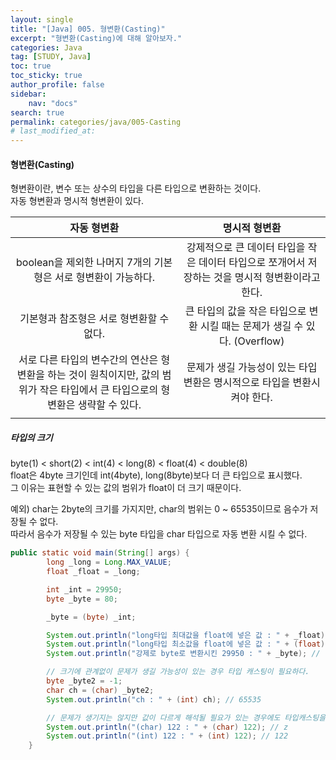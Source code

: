 ```yaml
---
layout:	single
title: "[Java] 005. 형변환(Casting)"
excerpt: "형변환(Casting)에 대해 알아보자."
categories: Java
tag: [STUDY, Java]
toc: true
toc_sticky: true
author_profile: false
sidebar:
    nav: "docs"
search: true
permalink: categories/java/005-Casting
# last_modified_at: 
---
```


#### 형변환(Casting)

형변환이란, 변수 또는 상수의 타입을 다른 타입으로 변환하는 것이다.  
자동 형변환과 명시적 형변환이 있다.

|                         자동 형변환                          |                        명시적 형변환                         |
| :----------------------------------------------------------: | :----------------------------------------------------------: |
| boolean을 제외한 나머지 7개의 기본형은 서로 형변환이 가능하다. | 강제적으로 큰 데이터 타입을 작은 데이터 타입으로 쪼개어서 저장하는 것을 명시적 형변환이라고 한다. |
|           기본형과 참조형은 서로 형변환할 수 없다.           | 큰 타입의 값을 작은 타입으로 변환 시킬 때는 문제가 생길 수 있다. (Overflow) |
| 서로 다른 타입의 변수간의 연산은 형변환을 하는 것이 원칙이지만, 값의 범위가 작은 타입에서 큰 타입으로의 형변환은 생략할 수 있다. | 문제가 생길 가능성이 있는 타입 변환은 명시적으로 타입을 변환시켜야 한다. |
|                                                              |                                                              |

##### 타입의 크기

byte(1) < short(2) < int(4) < long(8) < float(4) < double(8)  
float은 4byte 크기인데 int(4byte), long(8byte)보다 더 큰 타입으로 표시했다.  
그 이유는 표현할 수 있는 값의 범위가 float이 더 크기 때문이다.

예외) char는 2byte의 크기를 가지지만, char의 범위는 0 ~ 65535이므로 음수가 저장될 수 없다.  
따라서 음수가 저장될 수 있는 byte 타입을 char 타입으로 자동 변환 시킬 수 없다.

```java
public static void main(String[] args) {
		long _long = Long.MAX_VALUE;
		float _float = _long;

		int _int = 29950;
		byte _byte = 80;

		_byte = (byte) _int;

		System.out.println("long타입 최대값을 float에 넣은 값 : " + _float); // 9.223372E18
		System.out.println("long타입 최소값을 float에 넣은 값 : " + (float) Long.MIN_VALUE); // -9.223372E18
		System.out.println("강제로 byte로 변환시킨 29950 : " + _byte); // -2

		// 크기에 관계없이 문제가 생길 가능성이 있는 경우 타입 캐스팅이 필요하다.
		byte _byte2 = -1;
		char ch = (char) _byte2;
		System.out.println("ch : " + (int) ch); // 65535

		// 문제가 생기지는 않지만 값이 다르게 해석될 필요가 있는 경우에도 타입캐스팅을 사용한다.
		System.out.println("(char) 122 : " + (char) 122); // z
		System.out.println("(int) 122 : " + (int) 122); // 122
	}
```

